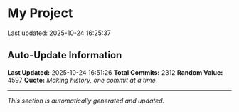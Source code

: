 # My Project


Last updated: 2025-10-24 16:25:37















































































































































































































































































































































































































































































































































































































































































































































































































































































































































































































































































































































































































































































































































































































































































































































































































































































































































































































































































































































































































































































































































































































































































































































































































































































































































































































































































































































































































## Auto-Update Information

**Last Updated:** 2025-10-24 16:51:26
**Total Commits:** 2312
**Random Value:** 4597
**Quote:** _Making history, one commit at a time._

---
_This section is automatically generated and updated._